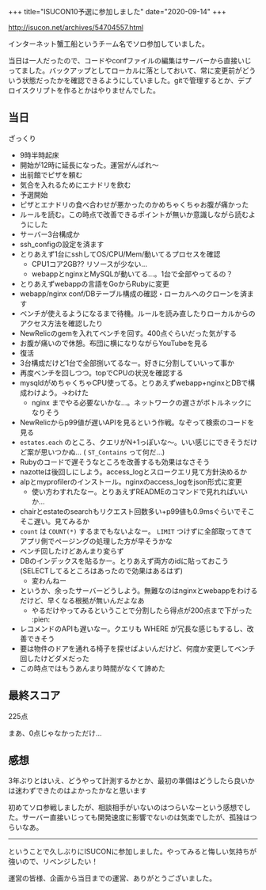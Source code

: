 +++
title="ISUCON10予選に参加しました"
date="2020-09-14"
+++

http://isucon.net/archives/54704557.html

インターネット蟹工船というチーム名でソロ参加していました。

当日は一人だったので、コードやconfファイルの編集はサーバーから直接いじってました。バックアップとしてローカルに落としておいて、常に変更前がどういう状態だったかを確認できるようにしていました。gitで管理するとか、デプロイスクリプトを作るとかはやりませんでした。

## 当日

ざっくり

- 9時半時起床
- 開始が12時に延長になった。運営がんばれ～
- 出前館でピザを頼む
- 気合を入れるためにエナドリを飲む
- 予選開始
- ピザとエナドリの食べ合わせが悪かったのかめちゃくちゃお腹が痛かった
- ルールを読む。この時点で改善できるポイントが無いか意識しながら読むようにした
- サーバー3台構成か
- ssh_configの設定を済ます
- とりあえず1台にsshしてOS/CPU/Mem/動いてるプロセスを確認
  - CPU1コア2GB?? リソースが少ない…
  - webappとnginxとMySQLが動いてる…。1台で全部やってるの？
- とりあえずwebappの言語をGoからRubyに変更
- webapp/nginx conf/DBテーブル構成の確認・ローカルへのクローンを済ます
- ベンチが使えるようになるまで待機。ルールを読み直したりローカルからのアクセス方法を確認したり
- NewRelicのgemを入れてベンチを回す。400点ぐらいだった気がする
- お腹が痛いので休憩。布団に横になりながらYouTubeを見る
- 復活
- 3台構成だけど1台で全部捌いてるなー。好きに分割していいって事か
- 再度ベンチを回しつつ。topでCPUの状況を確認する
- mysqldがめちゃくちゃCPU使ってる。とりあえずwebapp+nginxとDBで構成わけよう。→わけた
  - nginx までやる必要ないかな…。ネットワークの遅さがボトルネックになりそう
- NewRelicからp99値が遅いAPIを見るという作戦。なぞって検索のコードを見る
- `estates.each` のところ、クエリがN+1っぽいな～。いい感じにできそうだけど案が思いつかぬ… ( `ST_Contains` って何だ…)
- Rubyのコードで遅そうなところを改善するも効果はなさそう
- nazotteは後回しにしよう。access_logとスロークエリ見て方針決めるか
- alpとmyprofilerのインストール。nginxのaccess_logをjson形式に変更
  - 使い方わすれたなー。とりあえずREADMEのコマンドで見れればいいか…
- chairとestateのsearchもリクエスト回数多い+p99値も0.9msぐらいでそこそこ遅い。見てみるか
- `count` は `COUNT(*)` するまでもないよなー。 `LIMIT` つけずに全部取ってきてアプリ側でページングの処理した方が早そうかな
- ベンチ回したけどあんまり変らず
- DBのインデックスを貼るかー。とりあえず両方のidに貼っておこう (SELECTしてるところはあったので効果はあるはず)
  - 変わんねー
- というか、余ったサーバーどうしよう。無難なのはnginxとwebappをわけるだけど、早くなる根拠が無いんだよなあ
  - やるだけやってみるということで分割したら得点が200点まで下がった :pien:
- レコメンドのAPIも遅いなー。クエリも WHERE が冗長な感じもするし、改善できそう
- 要は物件のドアを通れる椅子を探せばよいんだけど、何度か変更してベンチ回したけどダメだった
- この時点ではもうあんまり時間がなくて諦めた

## 最終スコア

225点

まあ、0点じゃなかっただけ…

## 感想

3年ぶりとはいえ、どうやって計測するかとか、最初の準備はどうしたら良いかは迷わずできたのはよかったかなと思います

初めてソロ参戦しましたが、相談相手がいないのはつらいなーという感想でした。サーバー直接いじっても開発速度に影響でないのは気楽でしたが、孤独はつらいなあ。

---

ということで久しぶりにISUCONに参加しました。やってみると悔しい気持ちが強いので、リベンジしたい！

運営の皆様、企画から当日までの運営、ありがとうございました。
